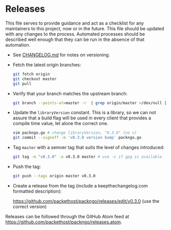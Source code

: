 # Releases

This file serves to provide guidance and act as a checklist for any maintainers
to this project, now or in the future. This file should be updated with any
changes to the process. Automated processes should be described well enough that
they can be run in the absence of that automation.

* See [CHANGELOG.md](CHANGELOG.md) for notes on versioning.
* Fetch the latest origin branches:

  ```sh
  git fetch origin
  git checkout master
  git pull
  ```

* Verify that your branch matches the upstream branch:

  ```sh
  git branch --points-at=master -r  | grep origin/master >/dev/null || echo "master differs from origin/master"
  ```

* Update the `libraryVersion` constant. This is a library, so we can not assure
  that a build flag will be used in every client that provides a compile time
  value, let alone the correct one.

  ```sh
  vim packngo.go # change libraryVersion, "0.3.0" (no v)
  git commit --signoff -m 'v0.3.0 version bump' packngo.go
  ```

* Tag `master` with a semver tag that suits the level of changes
  introduced:

  ```sh
  git tag -m "v0.3.0" -a v0.3.0 master # use -s if gpg is available
  ```
* Push the tag:

  ```sh
  git push --tags origin master v0.3.0
  ```
* Create a release from the tag (include a keepthechangelog.com formatted description):

  <https://github.com/packethost/packngo/releases/edit/v0.3.0> (use the correct
  version)

Releases can be followed through the GitHub Atom feed at
<https://github.com/packethost/packngo/releases.atom>.
